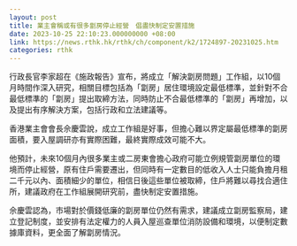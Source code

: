 ```yaml
---
layout: post
title: 業主會稱或有很多劏房停止經營　倡盡快制定安置措施
date: 2023-10-25 22:10:23.000000000 +08:00
link: https://news.rthk.hk/rthk/ch/component/k2/1724897-20231025.htm
categories: rthk
---
```


行政長官李家超在《施政報告》宣布，將成立「解決劏房問題」工作組，以10個月時間作深入研究，相關目標包括為「劏房」居住環境設定最低標準，並針對不合最低標準的「劏房」提出取締方法，同時防止不合最低標準的「劏房」再增加，以及提出有序解決方案，包括行政和立法建議等。

香港業主會會長佘慶雲說，成立工作組是好事，但擔心難以界定屬最低標準的劏房面積，要入屋調研亦有實際困難，最終實際成效可能不大。

他預計，未來10個月內很多業主或二房東會擔心政府可能立例規管劏房單位的環境而停止經營，原有住戶需要遷出，但同時有一定數目的低收入人士只能負擔月租二千元以內、面積細少的單位，相信日後這些單位被取締，住戶將難以尋找合適住所，建議政府在工作組展開研究前，盡快制定安置措施。

佘慶雲認為，市場對於價錢低廉的劏房單位仍然有需求，建議成立劏房監察局，建立登記制度，並安排有法定權力的人員入屋巡查單位消防設備和環境，以便制定數據庫資料，更全面了解劏房情況。

